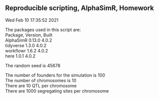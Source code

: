 ## Reproducible scripting, AlphaSimR, Homework  
Wed Feb 10 17:35:52 2021  
  
The packages used in this script are:  
Package, Version, Built  
AlphaSimR 0.13.0 4.0.2  
tidyverse 1.3.0 4.0.2  
workflowr 1.6.2 4.0.2  
here 1.0.1 4.0.2  
  
The random seed is 45678  
  
The number of founders for the simulation is 100  
The number of chromosomes is 10  
There are 10 QTL per chromosome  
There are 1000 segregating sites per chromosome  
  
